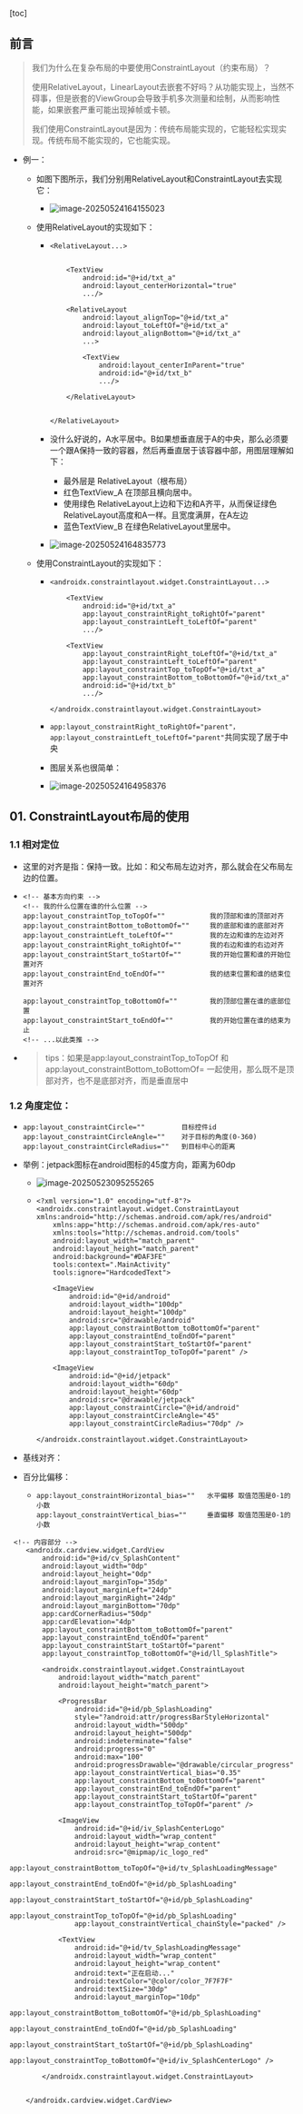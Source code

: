 [toc]

## 前言

> 我们为什么在复杂布局的中要使用ConstraintLayout（约束布局）？
>
> 使用RelativeLayout，LinearLayout去嵌套不好吗？从功能实现上，当然不碍事，但是嵌套的ViewGroup会导致手机多次测量和绘制，从而影响性能，如果嵌套严重可能出现掉帧或卡顿。
>
> 我们使用ConstraintLayout是因为：传统布局能实现的，它能轻松实现实现。传统布局不能实现的，它也能实现。

- 例一：

  - 如图下图所示，我们分别用RelativeLayout和ConstraintLayout去实现它：

    - ![image-20250524164155023](../../_pic_/image-20250524164155023.png)

  - 使用RelativeLayout的实现如下：

    - ```
      <RelativeLayout...>
      
      
          <TextView
              android:id="@+id/txt_a"
              android:layout_centerHorizontal="true"
              .../>
      
          <RelativeLayout
              android:layout_alignTop="@+id/txt_a"
              android:layout_toLeftOf="@+id/txt_a"
              android:layout_alignBottom="@+id/txt_a"
              ...>
      
              <TextView
                  android:layout_centerInParent="true"
                  android:id="@+id/txt_b"
                  .../>
      
          </RelativeLayout>
      
      
      </RelativeLayout>
      ```

    - 没什么好说的，A水平居中。B如果想垂直居于A的中央，那么必须要一个跟A保持一致的容器，然后再垂直居于该容器中部，用图层理解如下：

      - 最外层是 RelativeLayout（根布局）
      - 红色TextView_A 在顶部且横向居中。
      - 使用绿色 RelativeLayout上边和下边和A齐平，从而保证绿色RelativeLayout高度和A一样。且宽度满屏，在A左边
      - 蓝色TextView_B 在绿色RelativeLayout里居中。

    - ![image-20250524164835773](../../_pic_/image-20250524164835773.png)

  - 使用ConstraintLayout的实现如下：

    - ```
      <androidx.constraintlayout.widget.ConstraintLayout...>
      
          <TextView
              android:id="@+id/txt_a"
              app:layout_constraintRight_toRightOf="parent"
              app:layout_constraintLeft_toLeftOf="parent"
              .../>
      
          <TextView
              app:layout_constraintRight_toLeftOf="@+id/txt_a"
              app:layout_constraintLeft_toLeftOf="parent"
              app:layout_constraintTop_toTopOf="@+id/txt_a"
              app:layout_constraintBottom_toBottomOf="@+id/txt_a"
              android:id="@+id/txt_b"
              .../>
      
      </androidx.constraintlayout.widget.ConstraintLayout>
      
      ```

    - `app:layout_constraintRight_toRightOf="parent"， app:layout_constraintLeft_toLeftOf="parent"`共同实现了居于中央

    -  图层关系也很简单：

      - ![image-20250524164958376](../../_pic_/image-20250524164958376.png)

## 01. ConstraintLayout布局的使用

### 1.1 相对定位

- 这里的对齐是指：保持一致。比如：和父布局左边对齐，那么就会在父布局左边的位置。

- ```
  <!-- 基本方向约束 -->
  <!-- 我的什么位置在谁的什么位置 -->
  app:layout_constraintTop_toTopOf=""           我的顶部和谁的顶部对齐
  app:layout_constraintBottom_toBottomOf=""     我的底部和谁的底部对齐
  app:layout_constraintLeft_toLeftOf=""         我的左边和谁的左边对齐
  app:layout_constraintRight_toRightOf=""       我的右边和谁的右边对齐
  app:layout_constraintStart_toStartOf=""       我的开始位置和谁的开始位置对齐
  app:layout_constraintEnd_toEndOf=""           我的结束位置和谁的结束位置对齐
  
  app:layout_constraintTop_toBottomOf=""        我的顶部位置在谁的底部位置
  app:layout_constraintStart_toEndOf=""         我的开始位置在谁的结束为止
  <!-- ...以此类推 -->
  ```

- > tips：如果是app:layout_constraintTop_toTopOf 和 app:layout_constraintBottom_toBottomOf=  一起使用，那么既不是顶部对齐，也不是底部对齐，而是垂直居中



### 1.2 角度定位：

- ```
  app:layout_constraintCircle=""         目标控件id
  app:layout_constraintCircleAngle=""    对于目标的角度(0-360)
  app:layout_constraintCircleRadius=""   到目标中心的距离
  ```

- 举例：jetpack图标在android图标的45度方向，距离为60dp

  - ![image-20250523095255265](../../_pic_/image-20250523095255265.png)

  - ```
    <?xml version="1.0" encoding="utf-8"?>
    <androidx.constraintlayout.widget.ConstraintLayout xmlns:android="http://schemas.android.com/apk/res/android"
        xmlns:app="http://schemas.android.com/apk/res-auto"
        xmlns:tools="http://schemas.android.com/tools"
        android:layout_width="match_parent"
        android:layout_height="match_parent"
        android:background="#DAF3FE"
        tools:context=".MainActivity"
        tools:ignore="HardcodedText">
    
        <ImageView
            android:id="@+id/android"
            android:layout_width="100dp"
            android:layout_height="100dp"
            android:src="@drawable/android"
            app:layout_constraintBottom_toBottomOf="parent"
            app:layout_constraintEnd_toEndOf="parent"
            app:layout_constraintStart_toStartOf="parent"
            app:layout_constraintTop_toTopOf="parent" />
    
        <ImageView
            android:id="@+id/jetpack"
            android:layout_width="60dp"
            android:layout_height="60dp"
            android:src="@drawable/jetpack"
            app:layout_constraintCircle="@+id/android"
            app:layout_constraintCircleAngle="45"
            app:layout_constraintCircleRadius="70dp" />
    
    </androidx.constraintlayout.widget.ConstraintLayout>
    ```

- 基线对齐：

- 百分比偏移：

  - ```
    app:layout_constraintHorizontal_bias=""   水平偏移 取值范围是0-1的小数
    app:layout_constraintVertical_bias=""     垂直偏移 取值范围是0-1的小数
    ```

    







```
 <!-- 内容部分 -->
    <androidx.cardview.widget.CardView
        android:id="@+id/cv_SplashContent"
        android:layout_width="0dp"
        android:layout_height="0dp"
        android:layout_marginTop="35dp"
        android:layout_marginLeft="24dp"
        android:layout_marginRight="24dp"
        android:layout_marginBottom="70dp"
        app:cardCornerRadius="50dp"
        app:cardElevation="4dp"
        app:layout_constraintBottom_toBottomOf="parent"
        app:layout_constraintEnd_toEndOf="parent"
        app:layout_constraintStart_toStartOf="parent"
        app:layout_constraintTop_toBottomOf="@+id/ll_SplashTitle">

        <androidx.constraintlayout.widget.ConstraintLayout
            android:layout_width="match_parent"
            android:layout_height="match_parent">

            <ProgressBar
                android:id="@+id/pb_SplashLoading"
                style="?android:attr/progressBarStyleHorizontal"
                android:layout_width="500dp"
                android:layout_height="500dp"
                android:indeterminate="false"
                android:progress="0"
                android:max="100"
                android:progressDrawable="@drawable/circular_progress"
                app:layout_constraintVertical_bias="0.35"
                app:layout_constraintBottom_toBottomOf="parent"
                app:layout_constraintEnd_toEndOf="parent"
                app:layout_constraintStart_toStartOf="parent"
                app:layout_constraintTop_toTopOf="parent" />

            <ImageView
                android:id="@+id/iv_SplashCenterLogo"
                android:layout_width="wrap_content"
                android:layout_height="wrap_content"
                android:src="@mipmap/ic_logo_red"
                app:layout_constraintBottom_toTopOf="@+id/tv_SplashLoadingMessage"
                app:layout_constraintEnd_toEndOf="@+id/pb_SplashLoading"
                app:layout_constraintStart_toStartOf="@+id/pb_SplashLoading"
                app:layout_constraintTop_toTopOf="@+id/pb_SplashLoading"
                app:layout_constraintVertical_chainStyle="packed" />

            <TextView
                android:id="@+id/tv_SplashLoadingMessage"
                android:layout_width="wrap_content"
                android:layout_height="wrap_content"
                android:text="正在启动..."
                android:textColor="@color/color_7F7F7F"
                android:textSize="30dp"
                android:layout_marginTop="10dp"
                app:layout_constraintBottom_toBottomOf="@+id/pb_SplashLoading"
                app:layout_constraintEnd_toEndOf="@+id/pb_SplashLoading"
                app:layout_constraintStart_toStartOf="@+id/pb_SplashLoading"
                app:layout_constraintTop_toBottomOf="@+id/iv_SplashCenterLogo" />

        </androidx.constraintlayout.widget.ConstraintLayout>


    </androidx.cardview.widget.CardView>
```




